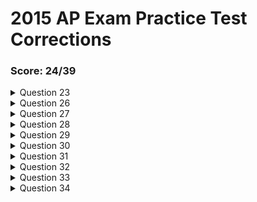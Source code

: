 # 2015 AP Exam Practice Test Corrections

### Score: 24/39

<details>
<summary>Question 23</summary>
<br>
* Corrections
</details>

<details>
<summary>Question 26</summary>
<br>
* Method does not change nums or the string
* The method is the same in the main start method.
* Original array will be printed and the original string will be printed.
</details>


<details>
<summary>Question 27</summary>
<br>

</details>


<details>
<summary>Question 28</summary>
<br>
* It is easy to see that the outer for loop will run 5 times. 
* The j value is not changed outside of the for loop statement.
* The array has a length of 5. 
* The inner loop iterates one less time every j value.
* 5 + 4 + 3 + 2 + 1 = 15
* Answer: 15/5
</details>

<details>
<summary>Question 29</summary>
<br>
* The code determines the amount of digits in yor integer.
* If the number is less than ten, it returns one, which means one integer
* Otherwise, it goes into the function until one is returned.
* It adds up all the 1s that were returned before. 
Giving the number of time the number was divided by ten.
</details>

<details>
<summary>Question 30</summary>
<br>
* I does not work because if the customer buys more than 0 boxes, it would always print the maximum value.
   This can be fixed by putting an if else.
* II does works because it checks for the greatest number correctly and uses if else so the cost is only changed once. 
* III does not work because if the cost is more than 5 or 10, the code will still end on the first statement.  
</details>

<details>
<summary>Question 31</summary>
<br>
* Double array is initialized
* Follow through the for loop
* For ease, write down values as they change
* Keep a sketch of the board
* x is place diagonally after skipping one diagonal line.
</details>

<details>
<summary>Question 32</summary>
<br>
* The user inputs a major into the parameters
* Then with a for each loop, the code iterates through each student.
* They identify the student's major through the major getter method.
* With the getAge method, the age is added to the sum and the count has been increased.
* Sum and count then are used for the average
* Wrong answers include getting age and major without a getter
* Other wrong answers use array lists when not needed
</details>

<details>
<summary>Question 33</summary>
<br>
* I. works because it sets the minimum integer value to the maximum and changes it when it finds a bigger value.
* II. Boolean set to true and then set to false after first if statement. 
If statement was used for assigning the first value in the array to the max.
Then, the code iterates through every element to find a bigger number.
* III. Sets first value of the array as max. Iterates though every element to find the max. 
* All three work
</details>

<details>
<summary>Question 34</summary>
<br>
* Size of an array list has to be found by lostOfWords.size()
* Don't need -1 at the end.
* Condition: If we are not at the end of the list, add a comma
* Else, finish the code by adding a "}"
</details>